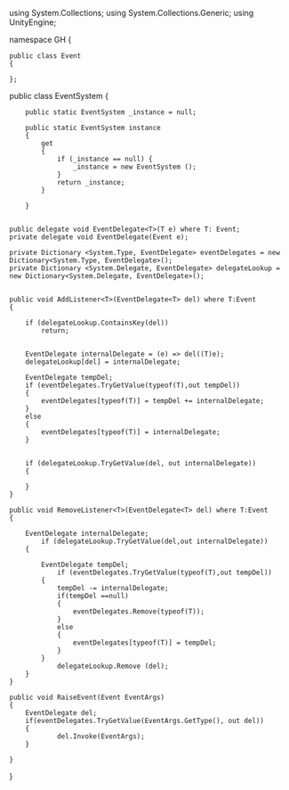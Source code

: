 using System.Collections;
using System.Collections.Generic;
using UnityEngine;

namespace GH {

	public class Event
	{

    };
    

public class EventSystem {
		

		public static EventSystem _instance = null;

		public static EventSystem instance
		{
			get
			{ 
				if (_instance == null) {
					_instance = new EventSystem ();
				} 
				return _instance;
			}

		}
	

	public delegate void EventDelegate<T>(T e) where T: Event;
	private delegate void EventDelegate(Event e);

	private Dictionary <System.Type, EventDelegate> eventDelegates = new Dictionary<System.Type, EventDelegate>();
	private Dictionary <System.Delegate, EventDelegate> delegateLookup = new Dictionary<System.Delegate, EventDelegate>();


	public void AddListener<T>(EventDelegate<T> del) where T:Event
	{
		
		if (delegateLookup.ContainsKey(del))
			return;


		EventDelegate internalDelegate = (e) => del((T)e);
		delegateLookup[del] = internalDelegate;

		EventDelegate tempDel;
		if (eventDelegates.TryGetValue(typeof(T),out tempDel))
		{
			eventDelegates[typeof(T)] = tempDel += internalDelegate;
		}
		else
		{
			eventDelegates[typeof(T)] = internalDelegate;
		}


		if (delegateLookup.TryGetValue(del, out internalDelegate))
		{
			
		}
	}

	public void RemoveListener<T>(EventDelegate<T> del) where T:Event
	{
		
		EventDelegate internalDelegate;
			if (delegateLookup.TryGetValue(del,out internalDelegate))
		{

			EventDelegate tempDel;
				if (eventDelegates.TryGetValue(typeof(T),out tempDel))
			{
				tempDel -= internalDelegate;
				if(tempDel ==null)
				{
					eventDelegates.Remove(typeof(T));
				}
				else
				{
					eventDelegates[typeof(T)] = tempDel;
				}
			}
				delegateLookup.Remove (del);
		}
	}

	public void RaiseEvent(Event EventArgs) 
	{
		EventDelegate del;
		if(eventDelegates.TryGetValue(EventArgs.GetType(), out del))
		{
				del.Invoke(EventArgs);
		}
		
	}
  }
